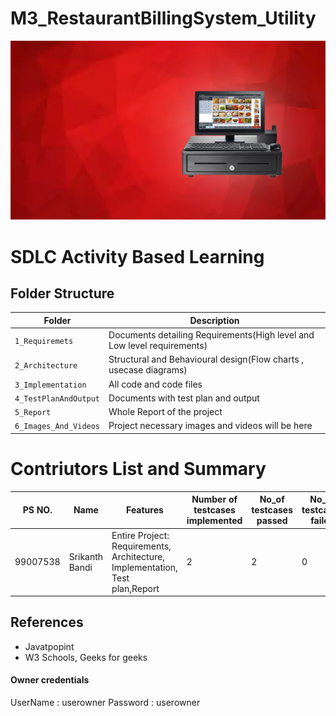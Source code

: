 # M3_RestaurantBillingSystem_Utility

![Billing System](./6_Images_And_Videos/billingsystem.jpg)

# SDLC Activity Based Learning 

## Folder Structure
| Folder | Description |
|--------|-------------|
| `1_Requiremets` | Documents detailing Requirements(High level and Low level requirements) |
| `2_Architecture` | Structural and Behavioural design(Flow charts , usecase diagrams) |
| `3_Implementation` | All code and code files |
| `4_TestPlanAndOutput` | Documents with test plan and output |
| `5_Report` | Whole Report of the project |
| `6_Images_And_Videos` | Project necessary images and videos will be here |

# Contriutors List and Summary

| PS NO. | Name | Features | Number of testcases implemented | No_of testcases passed | No_of testcases failed | 
|--------|------|----------|---------------------------------|------------------------|------------------------|
| 99007538 | Srikanth Bandi | Entire Project: Requirements, Architecture, Implementation, Test plan,Report | 2 | 2 | 0 |



## References

* Javatpopint
* W3 Schools, Geeks for geeks

#### Owner credentials
UserName : userowner
Password : userowner